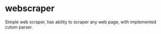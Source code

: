 # webscraper
Simple web scraper, has ability to scraper any web page, with implemented cutom parser.

